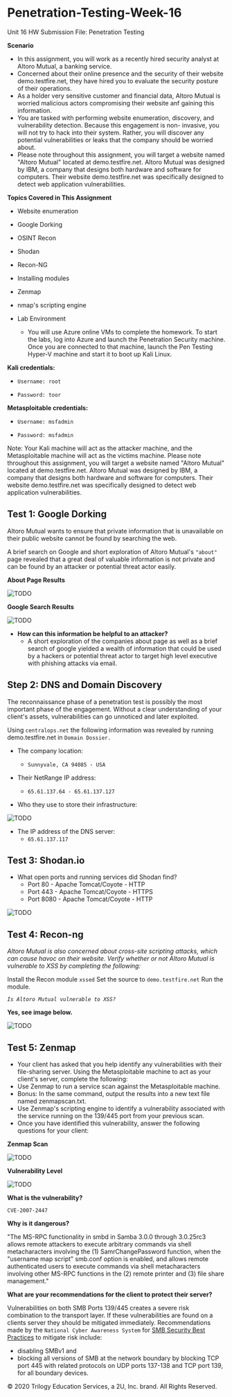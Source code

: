 # Penetration-Testing-Week-16

Unit 16 HW Submission File: Penetration Testing

**Scenario**

-  In this assignment, you will work as a recently hired security analyst at Altoro Mutual, a banking service.
-  Concerned about their online presence and the security of their website demo.testfire.net, they have hired you to evaluate the        security posture of their operations.
-  As a holder very sensitive customer and financial data, Altoro Mutual is worried malicious actors compromising their website anf      gaining this information.
-  You are tasked with performing website enumeration, discovery, and vulnerability detection. Because this engagement is non-          invasive, you will not try to hack into their system. Rather, you will discover any potential vulnerabilities or leaks that the      company should be worried about.
-  Please note throughout this assignment, you will target a website named "Altoro Mutual" located at demo.testfire.net. Altoro          Mutual was designed by IBM, a company that designs both hardware and software for computers. Their website demo.testfire.net was      specifically designed to detect web application vulnerabilities.


**Topics Covered in This Assignment**

-  Website enumeration
-  Google Dorking
-  OSINT Recon
-  Shodan
-  Recon-NG
-  Installing modules
-  Zenmap
-  nmap's scripting engine


-  Lab Environment
   - You will use Azure online VMs to complete the homework.
     To start the labs, log into Azure and launch the Penetration Security machine.
     Once you are connected to that machine, launch the Pen Testing Hyper-V machine 
     and start it to boot up Kali Linux.


**Kali credentials:**

-  `Username: root`

-  `Password: toor`


**Metasploitable credentials:**

-  `Username: msfadmin`

-  `Password: msfadmin`


Note: Your Kali machine will act as the attacker machine, and the Metasploitable machine will act as the victims machine.
Please note throughout this assignment, you will target a website named "Altoro Mutual" located at demo.testfire.net. Altoro Mutual was designed by IBM, a company that designs both hardware and software for computers. Their website demo.testfire.net was specifically designed to detect web application vulnerabilities.


## Test 1: Google Dorking

Altoro Mutual wants to ensure that private information that is unavailable on their public website cannot be found by searching the web.
    
A brief search on Google and short exploration of Altoro Mutual's `"about"` page revealed that a great deal of valuable information is not private and can be found by an attacker or potential threat actor easily.


**About Page Results**

![TODO](https://github.com/Tamie13/Penetration-Testing-Week-16/blob/main/Images%20and%20Documents/Exec_Management%20Page.png)



**Google Search Results**

 
![TODO](https://github.com/Tamie13/Penetration-Testing-Week-16/blob/main/Images%20and%20Documents/Google%20Search.png)



-  **How can this information be helpful to an attacker?**
    - A short exploration of the companies about page as well as a brief search of google yielded a wealth of information that could       be used by a hackers or potential threat actor to target high level executive with phishing attacks via email.


## Step 2: DNS and Domain Discovery

The reconnaissance phase of a penetration test is possibly the most important phase of the engagement. Without a clear understanding of your client's assets, vulnerabilities can go unnoticed and later exploited.


Using `centralops.net` the following information was revealed by running demo.testfire.net in `Domain Dossier.`


-  The company location:
    - `Sunnyvale, CA 94085 - USA`


-  Their NetRange IP address:
    - `65.61.137.64 - 65.61.137.127`

-  Who they use to store their infrastructure:

![TODO](https://github.com/Tamie13/Penetration-Testing-Week-16/blob/main/Images%20and%20Documents/Server%20Host.png)

-  The IP address of the DNS server:
    - `65.61.137.117`


## Test 3: Shodan.io

-  What open ports and running services did Shodan find?
    - Port 80 - Apache Tomcat/Coyote - HTTP
    - Port 443 - Apache Tomcat/Coyote - HTTPS
    - Port 8080 - Apache Tomcat/Coyote - HTTP

![TODO](https://github.com/Tamie13/Penetration-Testing-Week-16/blob/main/Images%20and%20Documents/Open%20Ports%20%26%20Services.png)


## Test 4: Recon-ng

*Altoro Mutual is also concerned about cross-site scripting attacks, which can cause havoc on their website. Verify whether or not Altoro Mutual is vulnerable to XSS by completing the following:*

Install the Recon module `xssed`
Set the source to `demo.testfire.net`
Run the module.

*`Is Altoro Mutual vulnerable to XSS?`*

**Yes, see image below.**

![TODO](https://github.com/Tamie13/Penetration-Testing-Week-16/blob/main/Images%20and%20Documents/Recon-ng%20Vulnerability.png)


## Test 5: Zenmap

-  Your client has asked that you help identify any vulnerabilities with their file-sharing server. Using the Metasploitable machine to act as your client's server, complete the following:
-  Use Zenmap to run a service scan against the Metasploitable machine.
-  Bonus: In the same command, output the results into a new text file named zenmapscan.txt.
-  Use Zenmap's scripting engine to identify a vulnerability associated with the service running on the 139/445 port from your previous scan.
-  Once you have identified this vulnerability, answer the following questions for your client:

**Zenmap Scan**

![TODO](https://github.com/Tamie13/Penetration-Testing-Week-16/blob/main/Images%20and%20Documents/zenmap%20scan%20one.png)


**Vulnerability Level**

![TODO](https://github.com/Tamie13/Penetration-Testing-Week-16/blob/main/Images%20and%20Documents/Vulnerability%20Info.png)


**What is the vulnerability?**
    
`CVE-2007-2447`

**Why is it dangerous?**

"The MS-RPC functionality in smbd in Samba 3.0.0 through 3.0.25rc3 allows remote attackers to execute arbitrary commands via shell metacharacters involving the (1) SamrChangePassword function, when the "username map script" smb.conf option is enabled, and allows remote authenticated users to execute commands via shell metacharacters involving other MS-RPC functions in the (2) remote printer and (3) file share management."
 
    
**What are your recommendations for the client to protect their server?**

Vulnerabilities on both SMB Ports 139/445 creates a severe risk combination to the transport layer.  If these vulnerabilities are found on a clients server they should be mitigated immediately. Recommendations made by the `National Cyber Awareness System` for
[SMB Security Best Practices](https://www.cisa.gov/uscert/ncas/current-activity/2017/01/16/SMB-Security-Best-Practices) to mitigate risk include:

-  disabling SMBv1 and
-  blocking all versions of SMB at the network boundary by blocking TCP port 445 with related protocols on UDP ports      137-138 and TCP port 139, for all boundary devices.




© 2020 Trilogy Education Services, a 2U, Inc. brand. All Rights Reserved.

